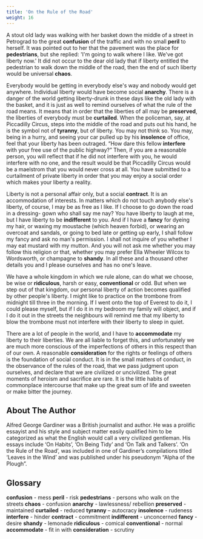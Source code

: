 ```yaml
---
title: 'On the Rule of the Road'
weight: 16
---
```


A stout old lady was walking with her basket down the middle of a street in Petrograd to the great **confusion** of the traffic and with no small **peril** to herself. It was pointed out to her that the pavement was the place for **pedestrians**, but she replied: 'I'm going to walk where I like. We've got liberty now.' It did not occur to the dear old lady that if liberty entitled the pedestrian to walk down the middle of the road, then the end of such liberty would be universal **chaos**.

Everybody would be getting in everybody else's way and nobody would get anywhere. Individual liberty would have become social **anarchy**. There is a danger of the world getting liberty-drunk in these days like the old lady with the basket, and it is just as well to remind ourselves of what the rule of the road means. It means that in order that the liberties of all may be **preserved**, the liberties of everybody must be **curtailed**. When the policeman, say, at Piccadilly Circus, steps into the middle of the road and puts out his hand, he is the symbol not of **tyranny**, but of liberty. You may not think so. You may, being in a hurry, and seeing your car pulled up by his **insolence** of office, feel that your liberty has been outraged. “How dare this fellow **interfere** with your free use of the public highway?” Then, if you are a reasonable person, you will reflect that if he did not interfere with you, he would interfere with no one, and the result would be that Piccadilly Circus would be a maelstrom that you would never cross at all. You have submitted to a curtailment of private liberty in order that you may enjoy a social order which makes your liberty a reality. 

Liberty is not a personal affair only, but a social **contract**. It is an accommodation of interests. In matters which do not touch anybody else's liberty, of course, I may be as free as I like. If I choose to go down the road in a dressing- gown who shall say me nay? You have liberty to laugh at me, but I have liberty to be **indifferent** to you. And if I have a **fancy** for dyeing my hair, or waxing my moustache (which heaven forbid), or wearing an overcoat and sandals, or going to bed late or getting up early, I shall follow my fancy and ask no man's permission. I shall not inquire of you whether I may eat mustard with my mutton. And you will not ask me whether you may follow this religion or that, whether you may prefer Ella Wheeler Wilcox to Wordsworth, or champagne to **shandy**. In all these and a thousand other details you and I please ourselves and has no one's leave. 

We have a whole kingdom in which we rule alone, can do what we choose, be wise or **ridiculous**, harsh or easy, **conventional** or odd. But when we step out of that kingdom, our personal liberty of action becomes qualified by other people's liberty. I might like to practice on the trombone from midnight till three in the morning. If I went onto the top of Everest to do it, I could please myself, but if I do it in my bedroom my family will object, and if I do it out in the streets the neighbours will remind me that my liberty to blow the trombone must not interfere with their liberty to sleep in quiet.

There are a lot of people in the world, and I have to **accommodate** my liberty to their liberties. We are all liable to forget this, and unfortunately we are much more conscious of the imperfections of others in this respect than of our own. A reasonable **consideration** for the rights or feelings of others is the foundation of social conduct. It is in the small matters of conduct, in the observance of the rules of the road, that we pass judgment upon ourselves, and declare that we are civilized or uncivilized. The great moments of heroism and sacrifice are rare. It is the little habits of commonplace intercourse that make up the great sum of life and sweeten or make bitter the journey.

## About The Author

Alfred George Gardiner was a British journalist and author. He was a prolific essayist and his style and subject matter easily qualified him to be categorized as what the English would call a very civilized gentleman. His essays include ‘On Habits’, ‘On Being Tidy’ and ‘On Talk and Talkers’. ‘On the Rule of the Road’, was included in one of Gardiner’s compilations titled ‘Leaves in the Wind’ and was published under his pseudonym “Alpha of the Plough”.

## Glossary
**confusion** - mess 
**peril** - risk 
**pedestrians** - persons who walk on the streets 
**chaos** - confusion 
**anarchy** - lawlessness/ rebellion 
**preserved** - maintained 
**curtailed** - reduced 
**tyranny** – autocracy
**insolence** - rudeness 
**interfere** - hinder 
**contract** - commitment 
**indifferent** - unconcerned 
**fancy** - desire 
**shandy** - lemonade 
**ridiculous** - comical 
**conventional** - normal 
**accommodate** - fit in with 
**consideration** - scrutiny

